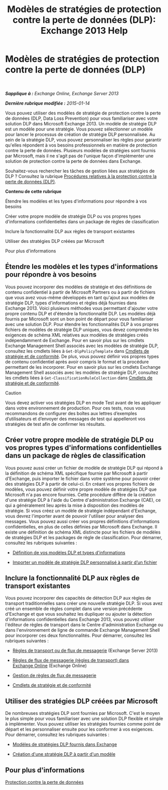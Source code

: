 ﻿---
title: 'Modèles de stratégies de protection contre la perte de données (DLP): Exchange 2013 Help'
TOCTitle: Modèles de stratégies de protection contre la perte de données (DLP)
ms:assetid: c7b1a8e4-30d9-4409-85c5-f85ae023737d
ms:mtpsurl: https://technet.microsoft.com/fr-fr/library/JJ657730(v=EXCHG.150)
ms:contentKeyID: 50479152
ms.date: 04/24/2018
mtps_version: v=EXCHG.150
ms.translationtype: HT
---

# Modèles de stratégies de protection contre la perte de données (DLP)

 

_**Sapplique à :** Exchange Online, Exchange Server 2013_

_**Dernière rubrique modifiée :** 2015-01-14_

Vous pouvez utiliser des modèles de stratégie de protection contre la perte de données (DLP, Data Loss Prevention) pour vous familiariser avec votre solution DLP dans Microsoft Exchange 2013. Un modèle de stratégie DLP est un modèle pour une stratégie. Vous pouvez sélectionner un modèle pour lancer le processus de création de stratégie DLP personnalisée. Au sein de la stratégie DLP, vous pouvez personnaliser les règles pour garantir qu'elles répondent à vos besoins professionnels en matière de protection contre la perte de données. Plusieurs modèles de stratégies sont fournis par Microsoft, mais il ne s'agit pas de l'unique façon d'implémenter une solution de protection contre la perte de données dans Exchange.

Souhaitez-vous rechercher les tâches de gestion liées aux stratégies de DLP ? Consultez la rubrique [Procédures relatives à la protection contre la perte de données (DLP)](dlp-procedures-exchange-2013-help.md).

**Contenu de cette rubrique**

Étendre les modèles et les types d'informations pour répondre à vos besoins

Créer votre propre modèle de stratégie DLP ou vos propres types d'informations confidentielles dans un package de règles de classification

Inclure la fonctionnalité DLP aux règles de transport existantes

Utiliser des stratégies DLP créées par Microsoft

Pour plus d'informations

## Étendre les modèles et les types d'informations pour répondre à vos besoins

Vous pouvez incorporer des modèles de stratégie et des définitions de contenu confidentiel à partir de Microsoft Partners ou à partir de fichiers que vous avez vous-même développés en tant qu'ajout aux modèles de stratégie DLP, types d'informations et règles déjà fournies dans Exchange 2013. Voici plusieurs méthodes vous permettant d'ajouter votre propre contenu DLP et d'étendre la fonctionnalité DLP. Les modèles déjà fournis par Microsoft sont un bon point de départ pour vous familiariser avec une solution DLP. Pour étendre les fonctionnalités DLP à vos propres fichiers de modèles de stratégie DLP uniques, vous devez comprendre les exigences de schéma XML relatives aux modèles de stratégies créés indépendamment de Exchange. Pour en savoir plus sur les cmdlets Exchange Management Shell associés avec les modèles de stratégie DLP, consultez les cmdlets liées à `Get-DlpPolicyTemplate` dans [Cmdlets de stratégie et de conformité](https://technet.microsoft.com/fr-fr/library/dd298082\(v=exchg.150\)). De plus, vous pouvez définir vos propres types de contenu confidentiel après avoir compris le format et la procédure permettant de les incorporer. Pour en savoir plus sur les cmdlets Exchange Management Shell associés avec les modèles de stratégie DLP, consultez les cmdlets liées à `Get-ClassificationRuleCollection` dans [Cmdlets de stratégie et de conformité](https://technet.microsoft.com/fr-fr/library/dd298082\(v=exchg.150\)).

> [!CAUTION]
> Vous devez activer vos stratégies DLP en mode Test avant de les appliquer dans votre environnement de production. Pour ces tests, nous vous recommandons de configurer des boîtes aux lettres d’exemples d’utilisateurs et d’envoyer des messages de test qui appelleront vos stratégies de test afin de confirmer les résultats.


## Créer votre propre modèle de stratégie DLP ou vos propres types d'informations confidentielles dans un package de règles de classification

Vous pouvez aussi créer un fichier de modèle de stratégie DLP qui répond à la définition de schéma XML spécifique fournie par Microsoft à partir d'Exchange, puis importer le fichier dans votre système pour pouvoir créer des stratégies DLP à partir de celui-ci. En créant vos propres fichiers de modèles, vous pouvez définir votre propre modèle de stratégies DLP que Microsoft n'a pas encore fournies. Cette procédure diffère de la création d'une stratégie DLP à l'aide du Centre d'administration Exchange (CAE), ce qui a généralement lieu après la mise à disposition des modèles de stratégie. Si vous créez un modèle de stratégie indépendant d'Exchange, vous devrez l'importer avant de pouvoir l'utiliser pour analyser des messages. Vous pouvez aussi créer vos propres définitions d'informations confidentielles, en plus de celles définies par Microsoft dans Exchange. Il existe une définition de schéma XML distincte pour les fichiers de modèles de stratégies DLP et les packages de règle de classification. Pour démarrer, consultez les rubriques suivantes :

  -  [Définition de vos modèles DLP et types d'informations](define-your-own-dlp-templates-and-information-types-exchange-2013-help.md)

  -  [Importer un modèle de stratégie DLP personnalisé à partir d’un fichier](import-a-custom-dlp-policy-template-from-a-file-exchange-2013-help.md)

## Inclure la fonctionnalité DLP aux règles de transport existantes

Vous pouvez incorporer des capacités de détection DLP aux règles de transport traditionnelles sans créer une nouvelle stratégie DLP. Si vous avez créé un ensemble de règles complet dans une version précédente d'Exchange et que vous souhaitez les dupliquer ou ajouter la détection d'informations confidentielles dans Exchange 2013, vous pouvez utiliser l'éditeur de règles de transport dans le Centre d'administration Exchange ou dans l'environnement de ligne de commande Exchange Management Shell pour incorporer ces deux fonctionnalités. Pour démarrer, consultez les rubriques suivantes :

  -  [Règles de transport ou de flux de messagerie](mail-flow-rules-transport-rules-in-exchange-2013-exchange-2013-help.md) (Exchange Server 2013)

  -  [Règles de flux de messagerie (règles de transport) dans Exchange Online](https://technet.microsoft.com/fr-fr/library/jj919238\(v=exchg.150\)) (Exchange Online)

  -  [Gestion de règles de flux de messagerie](manage-mail-flow-rules-exchange-2013-help.md)
    
  -  [Cmdlets de stratégie et de conformité](https://technet.microsoft.com/fr-fr/library/dd298082\(v=exchg.150\))

## Utiliser des stratégies DLP créées par Microsoft

De nombreuses stratégies DLP sont fournies par Microsoft. C'est le moyen le plus simple pour vous familiariser avec une solution DLP flexible et simple à implémenter. Vous pouvez utiliser les stratégies fournies comme point de départ et les personnaliser ensuite pour les conformer à vos exigences. Pour démarrer, consultez les rubriques suivantes :

  - [Modèles de stratégies DLP fournis dans Exchange](dlp-policy-templates-supplied-in-exchange-exchange-2013-help.md)

  - [Création d'une stratégie DLP à partir d'un modèle](how-to-new-dlp-data-loss-prevention-policy-template.md)

## Pour plus d'informations

[Protection contre la perte de données](technical-overview-of-dlp-data-loss-prevention-in-exchange.md)

